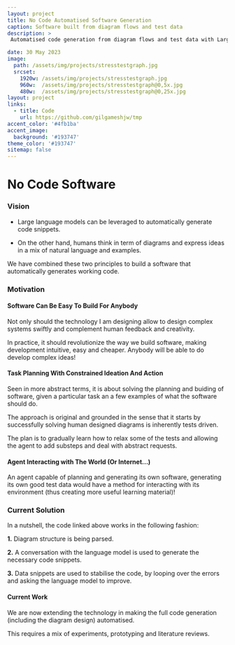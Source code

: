 ```yaml
---
layout: project
title: No Code Automatised Software Generation
caption: Software built from diagram flows and test data
description: >
 Automatised code generation from diagram flows and test data with Large Language Models.

date: 30 May 2023
image: 
  path: /assets/img/projects/stresstestgraph.jpg
  srcset: 
    1920w: /assets/img/projects/stresstestgraph.jpg
    960w:  /assets/img/projects/stresstestgraph@0,5x.jpg
    480w:  /assets/img/projects/stresstestgraph@0,25x.jpg
layout: project
links:
  - title: Code
    url: https://github.com/gilgameshjw/tmp
accent_color: '#4fb1ba'
accent_image:
  background: '#193747'
theme_color: '#193747'
sitemap: false
---
```


# No Code Software

### Vision

* Large language models can be leveraged to automatically generate code snippets. 

* On the other hand, humans think in term of diagrams and express ideas in a mix of natural language and examples. 

We have combined these two principles to build a software that automatically generates working code.

### Motivation

#### Software Can Be Easy To Build For Anybody
Not only should the technology I am designing allow to design complex systems swiftly and complement human feedback and creativity. 

In practice, it should revolutionize the way we build software, making development intuitive, easy and cheaper. Anybody will be able to do develop complex ideas!

#### Task Planning With Constrained Ideation And Action
Seen in more abstract terms, it is about  solving the planning and buiding of software, given a particular task an a few examples of what the software should do.

The approach is original and grounded in the sense that it starts by successfully solving human designed diagrams is inherently tests driven.

The plan is to gradually learn how to relax some of the tests and allowing the agent to add substeps and deal with abstract requests. 

#### Agent Interacting with The World (Or Internet...)
An agent capable of planning and generating its own software, generating its own good test data would have a method for interacting with its environment (thus creating more useful learning material)!


### Current Solution
In a nutshell, the code linked above works in the following fashion:

**1.** Diagram structure is being parsed.

**2.** A conversation with the language model is used to generate the necessary code snippets.

**3.** Data snippets are used to stabilise the code, by looping over the errors and asking the language model to improve.


#### Current Work
We are now extending the technology in making the full code generation (including the diagram design) automatised.

This requires a mix of experiments, prototyping and literature reviews.





